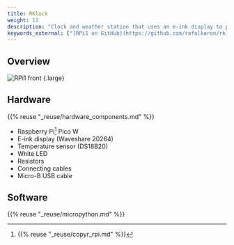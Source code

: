 ```yaml
---
title: RKlock
weight: 11
description: "Clock and weather station that uses an e-ink display to present data."
keywords_external: ["[RPi1 on GitHub](https://github.com/rafalkaron/rklock)"]
---
```


## Overview

![RPi1 front](/media/rklock/rklock.jpg)
{.large}

## Hardware

{{% reuse "_reuse/hardware_components.md" %}}

* Raspberry Pi[^1] Pico W
* E-ink display (Waveshare 20264)
* Temperature sensor (DS18B20)
* White LED
* Resistors
* Connecting cables
* Micro-B USB cable

[^1]: {{% reuse "_reuse/copyr_rpi.md" %}}

## Software

{{% reuse "_reuse/micropython.md" %}}
